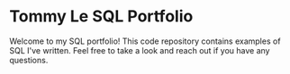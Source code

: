 # Tommy Le SQL Portfolio

Welcome to my SQL portfolio! This code repository contains examples of SQL I've written. Feel free to take a look and reach out if you have any questions.
